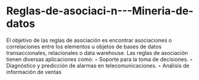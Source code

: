 # Reglas-de-asociaci-n---Mineria-de-datos

El objetivo de las reglas de asociación es encontrar asociaciones o
correlaciones entre los elementos u objetos de bases de datos
transaccionales, relacionales o data warehouse.
Las reglas de asociación tienen diversas aplicaciones como:
◦ Soporte para la toma de decisiones.
◦ Diagnóstico y predicción de alarmas en telecomunicaciones.
◦ Análisis de información de ventas
